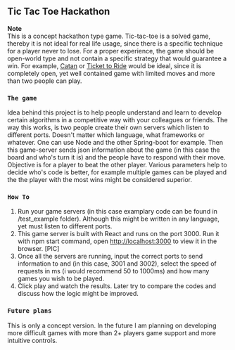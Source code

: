 ## Tic Tac Toe Hackathon

**Note**  
This is a concept hackathon type game. Tic-tac-toe is a solved game, thereby it is not ideal for real life usage, since there is a specific technique for a player never to lose. For a proper experience, the game should be open-world type and not contain a specific strategy that would guarantee a win. For example, [Catan](https://www.catan.com/) or [Ticket to Ride](https://www.daysofwonder.com/tickettoride/en/) would be ideal, since it is completely open, yet well contained game with limited moves and more than two people can play.

### `The game`

Idea behind this project is to help people understand and learn to develop certain algorithms in a competitive way with your colleagues or friends. The way this works, is two people create their own servers which listen to different ports. Doesn't matter which language, what frameworks or whatever. One can use Node and the other Spring-boot for example. Then this game-server sends json information about the game (in this case the board and who's turn it is) and the people have to respond with their move. Objective is for a player to beat the other player. Various parameters help to decide who's code is better, for example multiple games can be played and the the player with the most wins might be considered superior.

### `How To`

1. Run your game servers (in this case examplary code can be found in /test_example folder). Although this might be written in any language, yet must listen to different ports.
2. This game server is built with React and runs on the port 3000. Run it with npm start command, open [http://localhost:3000](http://localhost:3000) to view it in the browser.
[PIC]
3. Once all the servers are running, input the correct ports to send information to and (in this case, 3001 and 3002), select the speed of requests in ms (i would recommend 50 to 1000ms) and how many games you wish to be played.
4. Click play and watch the results. Later try to compare the codes and discuss how the logic might be improved.

### `Future plans`

This is only a concept version. In the future I am planning on developing more difficult games with more than 2+ players game support and more intuitive controls.
